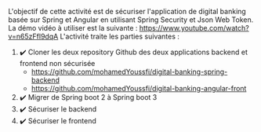 L'objectif de cette activité est de sécuriser l'application de digital banking basée sur Spring et Angular en utilisant Spring Security et Json Web Token.
La démo vidéo à utiliser est la suivante :
https://www.youtube.com/watch?v=n65zFfl9dqA
L'activité traite les parties suivantes :

1. :heavy_check_mark: Cloner les deux repository Github des deux applications backend et frontend non sécurisée
   - https://github.com/mohamedYoussfi/digital-banking-spring-backend
   - https://github.com/mohamedYoussfi/digital-banking-angular-front
2. :heavy_check_mark: Migrer de Spring boot 2 à Spring boot 3
3. :heavy_check_mark: Sécuriser le backend
4. :heavy_check_mark: Sécuriser le frontend

